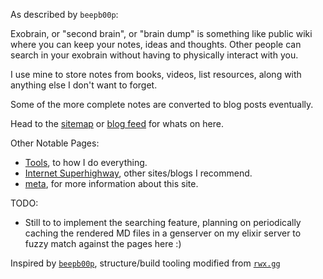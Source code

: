 As described by `beepb00p`:

Exobrain, or "second brain", or "brain dump" is something like public wiki where you can keep your notes, ideas and thoughts. Other people can search in your exobrain without having to physically interact with you.

I use mine to store notes from books, videos, list resources, along with anything else I don't want to forget. 

Some of the more complete notes are converted to blog posts eventually.

Head to the [sitemap](/sitemap) or [blog feed](/feed) for whats on here.

Other Notable Pages:

  - [Tools](/tools), to  how I do everything.
  - [Internet Superhighway](/superhighway), other sites/blogs I recommend.
  - [meta](/meta), for more information about this site.

TODO:

- Still to to implement the searching feature, planning on periodically caching the rendered MD files in a genserver on my elixir server to fuzzy match against the pages here :)

Inspired by [`beepb00p`](https://beepb00p.xyz/exobrain/exobrain.html), structure/build tooling modified from [`rwx.gg`](https://gitlab.com/rwx.gg/README)

